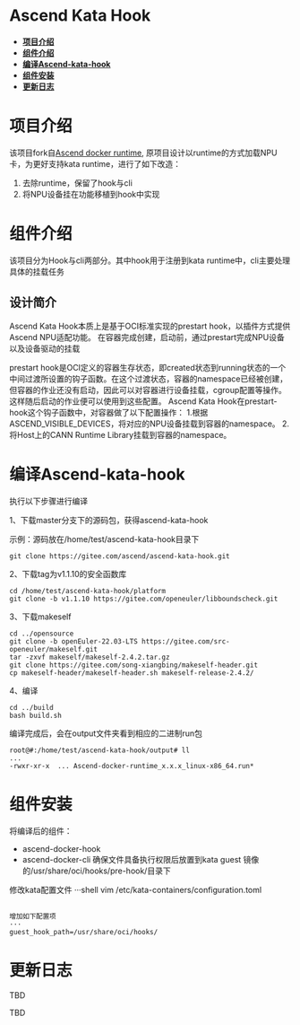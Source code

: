 # Ascend Kata Hook
-  **[项目介绍](#项目介绍)**
-  **[组件介绍](#组件介绍)**
-  **[编译Ascend-kata-hook](#编译Ascend-kata-hook)**
-  **[组件安装](#组件安装)**
-  **[更新日志](#更新日志)**

# 项目介绍
该项目fork自[Ascend docker runtime](https://github.com/Ascend/ascend-docker-runtime), 原项目设计以runtime的方式加载NPU卡，为更好支持kata runtime，进行了如下改造：
1. 去除runtime，保留了hook与cli
2. 将NPU设备挂在功能移植到hook中实现

# 组件介绍
该项目分为Hook与cli两部分。其中hook用于注册到kata runtime中，cli主要处理具体的挂载任务

## 设计简介

Ascend Kata Hook本质上是基于OCI标准实现的prestart hook，以插件方式提供Ascend NPU适配功能。
在容器完成创建，启动前，通过prestart完成NPU设备以及设备驱动的挂载



prestart hook是OCI定义的容器生存状态，即created状态到running状态的一个中间过渡所设置的钩子函数。在这个过渡状态，容器的namespace已经被创建，但容器的作业还没有启动，因此可以对容器进行设备挂载，cgroup配置等操作。这样随后启动的作业便可以使用到这些配置。
Ascend Kata Hook在prestart-hook这个钩子函数中，对容器做了以下配置操作：
1.根据ASCEND_VISIBLE_DEVICES，将对应的NPU设备挂载到容器的namespace。
2.将Host上的CANN Runtime Library挂载到容器的namespace。

# 编译Ascend-kata-hook
执行以下步骤进行编译

 1、下载master分支下的源码包，获得ascend-kata-hook
 
示例：源码放在/home/test/ascend-kata-hook目录下
```shell
git clone https://gitee.com/ascend/ascend-kata-hook.git
```

 2、下载tag为v1.1.10的安全函数库
````shell
cd /home/test/ascend-kata-hook/platform
git clone -b v1.1.10 https://gitee.com/openeuler/libboundscheck.git
````

3、下载makeself
```shell
cd ../opensource
git clone -b openEuler-22.03-LTS https://gitee.com/src-openeuler/makeself.git
tar -zxvf makeself/makeself-2.4.2.tar.gz
git clone https://gitee.com/song-xiangbing/makeself-header.git
cp makeself-header/makeself-header.sh makeself-release-2.4.2/
```
 4、编译
```shell
cd ../build
bash build.sh
```
编译完成后，会在output文件夹看到相应的二进制run包
```shell
root@#:/home/test/ascend-kata-hook/output# ll
...
-rwxr-xr-x  ... Ascend-docker-runtime_x.x.x_linux-x86_64.run*
```

# 组件安装
将编译后的组件：
- ascend-docker-hook
- ascend-docker-cli
确保文件具备执行权限后放置到kata guest 镜像的/usr/share/oci/hooks/pre-hook/目录下

修改kata配置文件 
···shell
vim /etc/kata-containers/configuration.toml
```

增加如下配置项
···
guest_hook_path=/usr/share/oci/hooks/
```


# 更新日志
TBD

TBD
